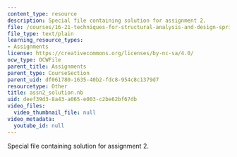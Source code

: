 ```yaml
---
content_type: resource
description: Special file containing solution for assignment 2.
file: /courses/16-21-techniques-for-structural-analysis-and-design-spring-2005/deef39d38a43a065e003c2be62bf67db_assn2_solution.nb
file_type: text/plain
learning_resource_types:
- Assignments
license: https://creativecommons.org/licenses/by-nc-sa/4.0/
ocw_type: OCWFile
parent_title: Assignments
parent_type: CourseSection
parent_uid: df061780-1635-40b2-fdc8-954c8c1379d7
resourcetype: Other
title: assn2_solution.nb
uid: deef39d3-8a43-a065-e003-c2be62bf67db
video_files:
  video_thumbnail_file: null
video_metadata:
  youtube_id: null
---
```

Special file containing solution for assignment 2.
